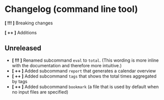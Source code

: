 # Changelog (command line tool)

**[ !!! ]** Breaking changes

**[ ++ ]** Additions

## Unreleased
- **[ !!! ]** Renamed subcommand `eval` to `total`.
  (This wording is more inline with the documentation and
  therefore more intuitive.)
- **[ ++ ]** Added subcommand `report` that generates a
  calendar overview
- **[ ++ ]** Added subcommand `tags` that shows the total
  times aggregated by tags
- **[ ++ ]** Added subcommand `bookmark` (a file that
  is used by default when no input files are specified)
